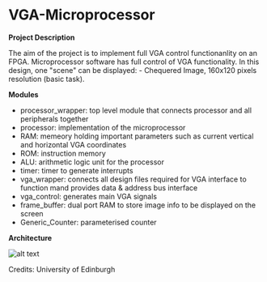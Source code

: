 # VGA-Microprocessor
**Project Description**

The aim of the project is to implement full VGA control functionanlity on an FPGA. Microprocessor software has full control of VGA functionality. In this design, one "scene" can be displayed: - Chequered Image, 160x120 pixels resolution (basic task).

**Modules**

- processor_wrapper: top level module that connects processor and all peripherals together
- processor: implementation of the microprocessor
- RAM: memeory holding important parameters such as current vertical and horizontal VGA coordinates
- ROM: instruction memory
- ALU: arithmetic logic unit for the processor
- timer: timer to generate interrupts
- vga_wrapper: connects all design files required for VGA interface to function mand provides data & address bus interface
- vga_control: generates main VGA signals
- frame_buffer: dual port RAM to store image info to be displayed on the screen
- Generic_Counter: parameterised counter

**Architecture**

![alt text](https://raw.githubusercontent.com/vladrumyan/master/VGA-Microprocessor/additional_sources/to/uproc.png)

Credits: University of Edinburgh
